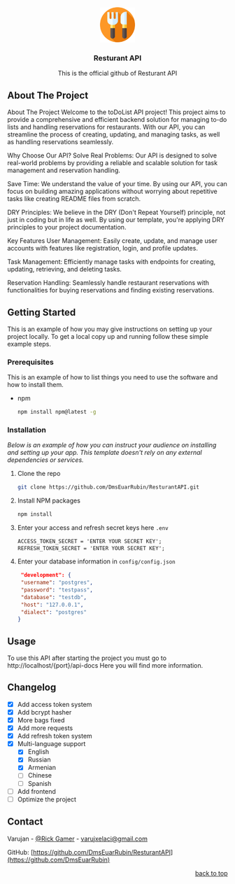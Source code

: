 <a name="readme-top"></a>
<br />
<div align="center">
  <a href="https://github.com/DmsEuarRubin/ResturantAPI">
    <img src="images/logo.png" alt="Logo" width="80" height="80">
  </a>

  <h3 align="center">Resturant API</h3>

  <p align="center">This is the official github of Resturant API </p>
</div>

## About The Project


About The Project
Welcome to the toDoList API project! This project aims to provide a comprehensive and efficient backend solution for managing to-do lists and handling reservations for restaurants. With our API, you can streamline the process of creating, updating, and managing tasks, as well as handling reservations seamlessly.

Why Choose Our API?
Solve Real Problems: Our API is designed to solve real-world problems by providing a reliable and scalable solution for task management and reservation handling.

Save Time: We understand the value of your time. By using our API, you can focus on building amazing applications without worrying about repetitive tasks like creating README files from scratch.

DRY Principles: We believe in the DRY (Don't Repeat Yourself) principle, not just in coding but in life as well. By using our template, you're applying DRY principles to your project documentation.

Key Features
User Management: Easily create, update, and manage user accounts with features like registration, login, and profile updates.

Task Management: Efficiently manage tasks with endpoints for creating, updating, retrieving, and deleting tasks.

Reservation Handling: Seamlessly handle restaurant reservations with functionalities for buying reservations and finding existing reservations.

## Getting Started

This is an example of how you may give instructions on setting up your project locally.
To get a local copy up and running follow these simple example steps.

### Prerequisites

This is an example of how to list things you need to use the software and how to install them.
* npm
  ```sh
  npm install npm@latest -g
  ```

### Installation

_Below is an example of how you can instruct your audience on installing and setting up your app. This template doesn't rely on any external dependencies or services._

1. Clone the repo
   ```sh
   git clone https://github.com/DmsEuarRubin/ResturantAPI.git
   ```
2. Install NPM packages
   ```sh
   npm install
   ```
3. Enter your access and refresh secret keys here `.env`
   ```env
   ACCESS_TOKEN_SECRET = 'ENTER YOUR SECRET KEY';
   REFRESH_TOKEN_SECRET = 'ENTER YOUR SECRET KEY';
   ```
4. Enter your database information in `config/config.json`
   ```json
    "development": {
    "username": "postgres",
    "password": "testpass",
    "database": "testdb",
    "host": "127.0.0.1",
    "dialect": "postgres"
   }
## Usage

To use this API after starting the project you must go to http://localhost/{port}/api-docs
Here you will find more information.

## Changelog

- [x] Add access token system
- [x] Add bcrypt hasher
- [x] More bags fixed
- [x] Add more requests
- [x] Add refresh token system
- [x] Multi-language support
    - [x] English
    - [x] Russian
    - [x] Armenian
    - [ ] Chinese
    - [ ] Spanish
- [ ] Add frontend
- [ ] Optimize the project
## Contact

Varujan - [@Rick Gamer](https://vk.com/id770209554) - varujxelaci@gmail.com

GitHub: [https://github.com/DmsEuarRubin/ResturantAPI](https://github.com/DmsEuarRubin)

<p align="right"><a href="#readme-top">back to top</a></p>
